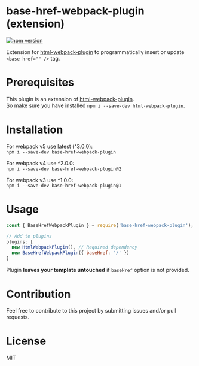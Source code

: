 # base-href-webpack-plugin (extension)

[![npm version](https://badge.fury.io/js/base-href-webpack-plugin.svg)](https://badge.fury.io/js/base-href-webpack-plugin)

Extension for [html-webpack-plugin](https://github.com/ampedandwired/html-webpack-plugin) to programmatically insert or update `<base href="" />` tag.

# Prerequisites

This plugin is an extension of [html-webpack-plugin](https://github.com/ampedandwired/html-webpack-plugin).  
So make sure you have installed `npm i --save-dev html-webpack-plugin`.

# Installation

For webpack v5 use latest (^3.0.0):  
`npm i --save-dev base-href-webpack-plugin`

For webpack v4 use ^2.0.0:  
`npm i --save-dev base-href-webpack-plugin@2`

For webpack v3 use ^1.0.0:  
`npm i --save-dev base-href-webpack-plugin@1`

# Usage

```javascript
const { BaseHrefWebpackPlugin } = require('base-href-webpack-plugin');

// Add to plugins
plugins: [
  new HtmlWebpackPlugin(), // Required dependency
  new BaseHrefWebpackPlugin({ baseHref: '/' })
]
```

Plugin **leaves your template untouched** if `baseHref` option is not provided.

# Contribution

Feel free to contribute to this project by submitting issues and/or pull requests.

# License

MIT
